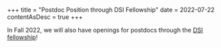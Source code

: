 +++
title = "Postdoc Position through DSI Fellowship"
date = 2022-07-22
contentAsDesc = true
+++

In Fall 2022, we will also have openings for postdocs through the [DSI fellowship](http://datascience.uchicago.edu/engage/fellowships/)!
